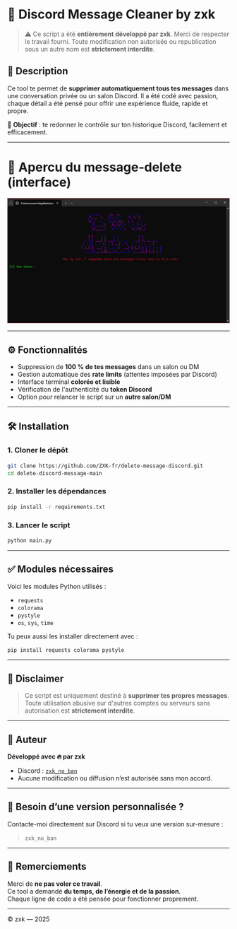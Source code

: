 # 🧹 Discord Message Cleaner by zxk

> ⚠️ Ce script a été **entièrement développé par zxk**. Merci de respecter le travail fourni. Toute modification non autorisée ou republication sous un autre nom est **strictement interdite**.

## 📌 Description

Ce tool te permet de **supprimer automatiquement tous tes messages** dans une conversation privée ou un salon Discord. Il a été codé avec passion, chaque détail a été pensé pour offrir une expérience fluide, rapide et propre.

🎯 **Objectif** : te redonner le contrôle sur ton historique Discord, facilement et efficacement.

---

# 📸 Apercu du message-delete (interface)

![Apercu](main.png)

---

## ⚙️ Fonctionnalités

- Suppression de **100 % de tes messages** dans un salon ou DM  
- Gestion automatique des **rate limits** (attentes imposées par Discord)  
- Interface terminal **colorée et lisible**  
- Vérification de l'authenticité du **token Discord**  
- Option pour relancer le script sur un **autre salon/DM**

---

## 🛠️ Installation

### 1. Cloner le dépôt

```bash
git clone https://github.com/ZXK-fr/delete-message-discord.git
cd delete-discord-message-main
```

### 2. Installer les dépendances

```bash
pip install -r requirements.txt
```

### 3. Lancer le script

```bash
python main.py
```

---

## ✅ Modules nécessaires

Voici les modules Python utilisés :

- `requests`  
- `colorama`  
- `pystyle`  
- `os`, `sys`, `time`

Tu peux aussi les installer directement avec :

```bash
pip install requests colorama pystyle
```

---

## 🔐 Disclaimer

> Ce script est uniquement destiné à **supprimer tes propres messages**.  
> Toute utilisation abusive sur d'autres comptes ou serveurs sans autorisation est **strictement interdite**.

---

## 👤 Auteur

**Développé avec 🔥 par zxk**

- Discord : [`zxk_no_ban`](https://discord.com/users/zxk_no_ban)  
- Aucune modification ou diffusion n’est autorisée sans mon accord.

---

## 💬 Besoin d’une version personnalisée ?

Contacte-moi directement sur Discord si tu veux une version sur-mesure :

> `zxk_no_ban`

---

## 🙏 Remerciements

Merci de **ne pas voler ce travail**.  
Ce tool a demandé **du temps, de l’énergie et de la passion**.  
Chaque ligne de code a été pensée pour fonctionner proprement.

---

© zxk — 2025
